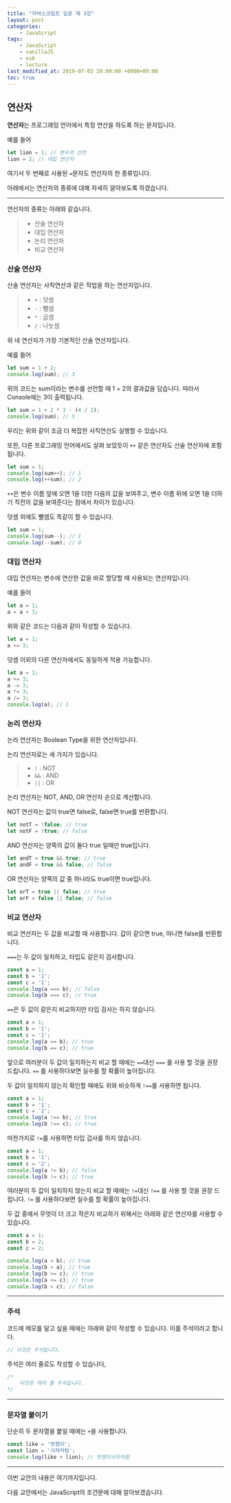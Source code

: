 ```yaml
---
title: "자바스크립트 입문 제 3강"
layout: post
categories:
    - JavaScript
tags:
    - JavaScript
    - vanillaJS
    - es6
    - lecture
last_modified_at: 2019-07-03 20:00:00 +0900+09:00
toc: true
---
```


## 연산자

<strong>연산자</strong>는 프로그래밍 언어에서 특정 연산을 하도록 하는 문자입니다.

예를 들어

~~~javascript
let lion = 1; // 변수의 선언
lion = 2; // 대입 연산자
~~~

여기서 두 번째로 사용된 `=`문자도 연산자의 한 종류입니다.

아래에서는 연산자의 종류에 대해 자세히 알아보도록 하겠습니다.

---

연산자의 종류는 아래와 같습니다.

>* 산술 연산자
>* 대입 연산자
>* 논리 연산자
>* 비교 연산자

### 산술 연산자

산술 연산자는 사칙연산과 같은 작업을 하는 연산자입니다.

>* `+` : 덧셈
>* `-` : 뺄셈
>* `*` : 곱셈
>* `/` : 나눗셈

위 네 연산자가 가장 기본적인 산술 연산자입니다.

예를 들어

~~~javascript
let sum = 1 + 2;
console.log(sum); // 3
~~~

위의 코드는 sum이라는 변수를 선언할 때 1 + 2의 결과값을 담습니다. 따라서 Console에는 3이 출력됩니다.

~~~javascript
let sum = 1 + 2 * 3 - (4 / 2);
console.log(sum); // 5
~~~

우리는 위와 같이 조금 더 복잡한 사칙연산도 실행할 수 있습니다.

또한, 다른 프로그래밍 언어에서도 살펴 보았듯이 `++` 같은 연산자도 산술 연산자에 포함됩니다.

~~~javascript
let sum = 1;
console.log(sum++); // 1
console.log(++sum); // 2
~~~

`++`은 변수 이름 앞에 오면 1을 더한 다음의 값을 보여주고, 변수 이름 뒤에 오면 1을 더하기 직전의 값을 보여준다는 점에서 차이가 있습니다.

덧셈 외에도 뺄셈도 똑같이 할 수 있습니다.

~~~javascript
let sum = 1;
console.log(sum--); // 1
console.log(--sum); // 0
~~~

### 대입 연산자

대입 연산자는 변수에 연산한 값을 바로 할당할 때 사용되는 연산자입니다.

예를 들어

~~~javascript
let a = 1;
a = a + 3;
~~~

위와 같은 코드는 다음과 같이 작성할 수 있습니다.

~~~javascript
let a = 1;
a += 3;
~~~

덧셈 이외의 다른 연산자에서도 동일하게 적용 가능합니다.

~~~javascript
let a = 1;
a += 3;
a -= 3;
a *= 3;
a /= 3;
console.log(a); // 1
~~~

### 논리 연산자

논라 연산자는 Boolean Type을 위한 연산자입니다. 

논리 연산자로는 세 가지가 있습니다.

>* `!` : NOT
>* `&&` : AND
>* `||` : OR

논리 연산자는 NOT, AND, OR 연산자 순으로 계산합니다.

NOT 연산자는 값이 true면 false로, false면 true를 반환합니다.

~~~javascript
let notT = !false; // true
let notF = !true; // false
~~~

AND 연산자는 양쪽의 값이 둘다 true 일때만 true입니다.

~~~javascript
let andT = true && true; // true
let andF = true && false; // false
~~~

OR 연산자는 양쪽의 값 중 하나라도 true이면 true입니다. 

~~~javascript
let orT = true || false; // true
let orF = false || false; // false
~~~

### 비교 연산자

비교 연산자는 두 값을 비교할 때 사용합니다. 값이 같으면 true, 아니면 false를 반환합니다.

`===`는 두 값이 일치하고, 타입도 같은지 검사합니다.

~~~javascript
const a = 1;
const b = '1';
const c = '1';
console.log(a === b); // false
console.log(b === c); // true
~~~

`==`은 두 값이 같은지 비교하지만 타입 검사는 하지 않습니다.

~~~javascript
const a = 1;
const b = '1';
const c = '1';
console.log(a == b); // true
console.log(b == c); // true
~~~

앞으로 여러분이 두 값이 일치하는지 비교 할 때에는 `==`대신 `===` 를 사용 할 것을 권장 드립니다. `==` 를 사용하다보면 실수를 할 확률이 높아집니다.

두 값이 일치하지 않는지 확인할 때에도 위와 비슷하게 `!==`를 사용하면 됩니다.

~~~javascript
const a = 1;
const b = '1';
const c = '2';
console.log(a !== b); // true
console.log(b !== c); // true
~~~

마찬가지로 `!=`를 사용하면 타입 겁사를 하지 않습니다.

~~~javascript
const a = 1;
const b = '1';
const c = '2';
console.log(a != b); // false
console.log(b != c); // true
~~~

여러분이 두 값이 일치하지 않는지 비교 할 때에는 `!=`대신 `!==` 를 사용 할 것을 권장 드립니다. `!=` 를 사용하다보면 실수를 할 확률이 높아집니다.

두 값 중에서 무엇이 더 크고 작은지 비교하기 위해서는 아래와 같은 연산자를 사용할 수 있습니다.

~~~javascript
const a = 1;
const b = 2;
const c = 2;

console.log(a < b); // true
console.log(b > a); // true
console.log(b >= c); // true
console.log(a <= c); // true
console.log(b < c); // false
~~~

---

### 주석

코드에 메모를 달고 싶을 때에는 아래와 같이 작성할 수 있습니다. 이를 주석이라고 합니다.

~~~javascript
// 이것은 주석입니다.
~~~

주석은 여러 줄로도 작성할 수 있습니다,

~~~javascript
/* 
    이것은 여러 줄 주석입니다.
*/
~~~

---

### 문자열 붙이기

단순히 두 문자열을 붙일 때에는 `+`을 사용합니다.

~~~javascript
const like = '멋쟁이';
const lion = '사자처럼';
console.log(like + lion); // 멋쟁이사자처럼
~~~

---

이번 교안의 내용은 여기까지입니다.

다음 교안에서는 JavaScript의 조건문에 대해 알아보겠습니다.
